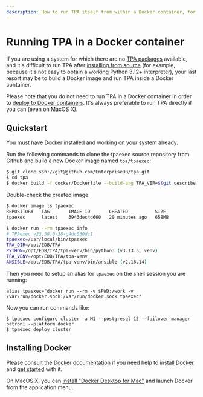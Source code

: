 ```yaml
---
description: How to run TPA itself from within a Docker container, for systems where TPA is not supported natively.
---
```


# Running TPA in a Docker container

If you are using a system for which there are no [TPA
packages](INSTALL.md) available, and it's difficult to run TPA after
[installing from source](INSTALL-repo.md) (for example, because it's not
easy to obtain a working Python 3.12+ interpreter), your last resort may
be to build a Docker image and run TPA inside a Docker container.

Please note that you do not need to run TPA in a Docker container in
order to [deploy to Docker containers](platform-docker.md). It's always
preferable to run TPA directly if you can (even on MacOS X).

## Quickstart

You must have Docker installed and working on your system already.

Run the following commands to clone the tpaexec source repository from Github
and build a new Docker image named `tpa/tpaexec`:

```bash
$ git clone ssh://git@github.com/EnterpriseDB/tpa.git
$ cd tpa
$ docker build -f docker/Dockerfile --build-arg TPA_VER=$(git describe) -t tpaexec:latest .
```

Double-check the created image:

```bash
$ docker image ls tpaexec
REPOSITORY   TAG       IMAGE ID       CREATED          SIZE
tpaexec      latest    3943dec4d660   20 minutes ago   658MB

$ docker run --rm tpaexec info
# TPAexec v23.38.0-38-g4dc030dc1
tpaexec=/usr/local/bin/tpaexec
TPA_DIR=/opt/EDB/TPA
PYTHON=/opt/EDB/TPA/tpa-venv/bin/python3 (v3.13.5, venv)
TPA_VENV=/opt/EDB/TPA/tpa-venv
ANSIBLE=/opt/EDB/TPA/tpa-venv/bin/ansible (v2.16.14)
```

Then you need to setup an alias for `tpaexec` on the shell session you are
running:

```
alias tpaexec="docker run --rm -v $PWD:/work -v /var/run/docker.sock:/var/run/docker.sock tpaexec"
```

Now you can run commands like:

```
$ tpaexec configure cluster -a M1 --postgresql 15 --failover-manager patroni --platform docker
$ tpaexec deploy cluster
```

## Installing Docker

Please consult the
[Docker documentation](https://docs.docker.com) if you need help to
[install Docker](https://docs.docker.com/install) and
[get started](https://docs.docker.com/get-started/) with it.

On MacOS X, you can [install "Docker Desktop for
Mac"](https://hub.docker.com/editions/community/docker-ce-desktop-mac/)
and launch Docker from the application menu.

